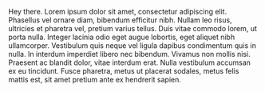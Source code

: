 
Hey there. Lorem ipsum dolor sit amet, consectetur adipiscing elit. Phasellus vel ornare diam, bibendum efficitur nibh. Nullam leo risus, ultricies et pharetra vel, pretium varius tellus. Duis vitae commodo lorem, ut porta nulla. Integer lacinia odio eget augue lobortis, eget aliquet nibh ullamcorper. Vestibulum quis neque vel ligula dapibus condimentum quis in nulla. In interdum imperdiet libero nec bibendum. Vivamus non mollis nisi. Praesent ac blandit dolor, vitae interdum erat. Nulla vestibulum accumsan ex eu tincidunt. Fusce pharetra, metus ut placerat sodales, metus felis mattis est, sit amet pretium ante ex hendrerit sapien.